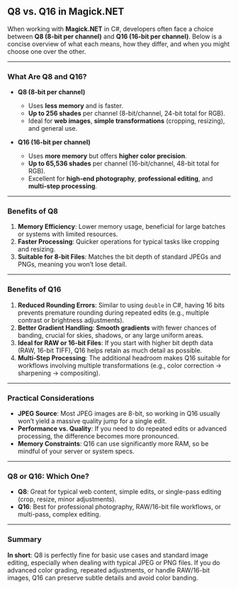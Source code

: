 ﻿## Q8 vs. Q16 in Magick.NET

When working with **Magick.NET** in C#, developers often face a choice between **Q8 (8-bit per channel)** and **Q16 (16-bit per channel)**. Below is a concise overview of what each means, how they differ, and when you might choose one over the other.

---

### What Are Q8 and Q16?

- **Q8 (8-bit per channel)**
  - Uses **less memory** and is faster.
  - **Up to 256 shades** per channel (8-bit/channel, 24-bit total for RGB).
  - Ideal for **web images**, **simple transformations** (cropping, resizing), and general use.

- **Q16 (16-bit per channel)**
  - Uses **more memory** but offers **higher color precision**.
  - **Up to 65,536 shades** per channel (16-bit/channel, 48-bit total for RGB).
  - Excellent for **high-end photography**, **professional editing**, and **multi-step processing**.

---

### Benefits of Q8
1. **Memory Efficiency**: Lower memory usage, beneficial for large batches or systems with limited resources.
2. **Faster Processing**: Quicker operations for typical tasks like cropping and resizing.
3. **Suitable for 8-bit Files**: Matches the bit depth of standard JPEGs and PNGs, meaning you won’t lose detail.

---

### Benefits of Q16
1. **Reduced Rounding Errors**: Similar to using `double` in C#, having 16 bits prevents premature rounding during repeated edits (e.g., multiple contrast or brightness adjustments).
2. **Better Gradient Handling**: **Smooth gradients** with fewer chances of banding, crucial for skies, shadows, or any large uniform areas.
3. **Ideal for RAW or 16-bit Files**: If you start with higher bit depth data (RAW, 16-bit TIFF), Q16 helps retain as much detail as possible.
4. **Multi-Step Processing**: The additional headroom makes Q16 suitable for workflows involving multiple transformations (e.g., color correction → sharpening → compositing).

---

### Practical Considerations
- **JPEG Source**: Most JPEG images are 8-bit, so working in Q16 usually won’t yield a massive quality jump for a single edit.
- **Performance vs. Quality**: If you need to do repeated edits or advanced processing, the difference becomes more pronounced.
- **Memory Constraints**: Q16 can use significantly more RAM, so be mindful of your server or system specs.

---

### Q8 or Q16: Which One?
- **Q8**: Great for typical web content, simple edits, or single-pass editing (crop, resize, minor adjustments).
- **Q16**: Best for professional photography, RAW/16-bit file workflows, or multi-pass, complex editing.

---

### Summary
**In short**: Q8 is perfectly fine for basic use cases and standard image editing, especially when dealing with typical JPEG or PNG files. If you do advanced color grading, repeated adjustments, or handle RAW/16-bit images, Q16 can preserve subtle details and avoid color banding.
